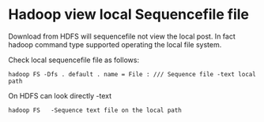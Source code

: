 # Hadoop view local Sequencefile file

Download from HDFS will sequencefile not view the local post. In fact hadoop command type supported operating the local file system.

Check local sequencefile file as follows:

`hadoop FS -Dfs . default . name = File : /// Sequence file -text local path`

On HDFS can look directly -text

`hadoop FS   -Sequence text file on the local path`